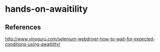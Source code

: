 # hands-on-awaitility

## References

http://www.vinsguru.com/selenium-webdriver-how-to-wait-for-expected-conditions-using-awaitility/
